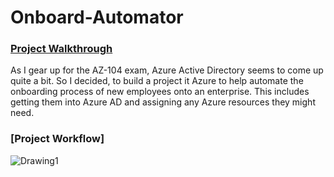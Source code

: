 # Onboard-Automator

### [Project Walkthrough](https://kmac907.tech/index.php/2023/09/01/microsoft-azure-onboard-automator/)

As I gear up for the AZ-104 exam, Azure Active Directory seems to come up quite a bit. So I decided, to build a project it Azure to help automate the onboarding process of new employees onto an enterprise. This includes getting them into Azure AD and assigning any Azure resources they might need. 

### [Project Workflow]

![Drawing1](https://github.com/Kmac907/Onboard-Automator/assets/120307903/9d6f0012-9e7f-43aa-8203-50c6823bef03)
